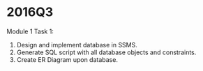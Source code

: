 # 2016Q3

Module 1
Task 1:
1. Design and implement database in SSMS.
2. Generate SQL script with all database objects and constraints.
3. Create ER Diagram upon database.

